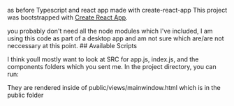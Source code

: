 

as before Typescript and react app made with create-react-app	This project was bootstrapped with [Create React App](https://github.com/facebook/create-react-app).


you probably don't need all the node modules which I've included, I am using this code as part of a desktop app and am not sure which are/are not neccessary at this point. 	## Available Scripts


I think youll mostly want to look at SRC for app.js, index.js, and the components folders which you sent me. 	In the project directory, you can run:


They are rendered inside of public/views/mainwindow.html which is in the public folder

